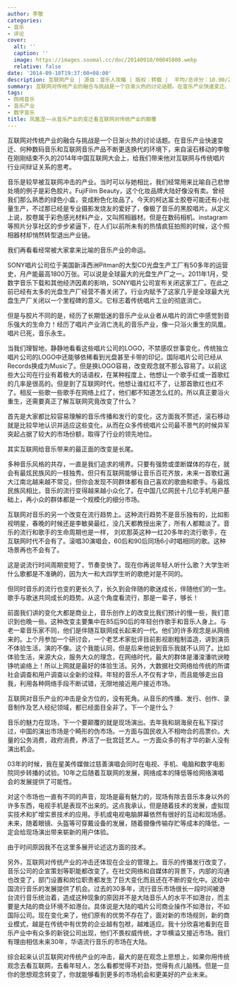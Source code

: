 ```yaml
---
author: 李敬
categories:
- 音乐
- 评论
cover:
  alt: ''
  caption: ''
  image: https://images.soomal.cc/doc/20140910/00045808.webp
  relative: false
date: '2014-09-10T19:37:00+08:00'
description: 互联网产业 | 源自：音乐人攻略 | 版权：转载 |  平均/总评分：10.00/20
summary: 互联网对传统产业的融合与挑战是一个日渐火热的讨论话题。在音乐产业快速变迁、何种数码音乐和互联网音乐产品不断更迭换代的环境下，来自滚石移动的李敬在刚刚结束不久的2014年中国互联网大会上，给我们带来他对互联网与传统唱片行业间辩证关系的思考。
tags:
- 网络音乐
- 音乐产业
- 数字音乐
title: 凤凰涅――从音乐产业的变迁看互联网对传统产业的颠覆
---
```


互联网对传统产业的融合与挑战是一个日渐火热的讨论话题。在音乐产业快速变迁、何种数码音乐和互联网音乐产品不断更迭换代的环境下，来自滚石移动的李敬在刚刚结束不久的2014年中国互联网大会上，给我们带来他对互联网与传统唱片行业间辩证关系的思考。


音乐是较早被互联网冲击的产业。当时可以与她相比，我们经常用来比喻自己悲惨处境的例子是彩色胶片。FujiFilm Beauty，这个化妆品牌大陆好像没有卖。曾经我们那么熟悉的绿色小盒，变成粉色化妆品了。今天的柯达富士胶卷可能还有小批量生产，不过那已经是专业摄影发烧友的爱好了，像极了音乐的黑胶唱片。从定义上说，胶卷属于彩色感光材料产业，又叫照相器材。但是在数码相机、instagram等照片分享社区的步步紧逼下，在人们以前所未有的热情疯狂拍照的时候，这个照相器材却悄然转型退出产业链。

我们再看看经常被大家拿来比喻的音乐产业的命运。

SONY唱片公司位于美国新泽西洲Pitman的大型CD光盘生产工厂有50多年的运营史，月产能最高1800万张。可以说是全球最大的光盘生产厂之一。2011年1月，受数字音乐下载和其他经济因素的影响，SONY唱片公司宣布关闭这家工厂。在此之前已经有太多的光盘生产厂经营不善关闭了。行业内赋予了这家几乎是全球最大光盘生产厂关闭以一个里程碑的意义。它标志着传统唱片工业的彻底消亡。

但是与胶片不同的是，经历了长期低迷的音乐产业从业者从唱片的消亡中感觉到音乐强大的生命力！经历了唱片产业消亡洗礼的音乐产业，像一只浴火重生的凤凰，唱片已死，音乐永生。

当我们理智地，静静地看看这些唱片公司的LOGO，不禁感叹世事变化，传统独立唱片公司的LOGO中还能够依稀看到光盘甚至卡带的印记，国际唱片公司已经从Records换成为Music了。但是换LOGO容易，改变观念就不那么容易了。以前这些大公司在行业有着极大的话语权，在某种程度上，他想让一个歌手红或一首歌红的几率是很高的。但是到了互联网时代，他想让谁红红不了，让那首歌红也红不了。相反一些歌一些歌手在网络上红了，他们都不知道怎么红的。所以真正要浴火重生，还需要真正了解互联网究竟改变了什么？

首先是大家都比较容易理解的音乐传播和发行的变化，这方面我不赘述，滚石移动就是比较早地认识并适应这些变化，从而在众多传统唱片公司最不景气的时候异军突起占据了较大的市场份额，取得了行业的领先地位。

其实互联网给音乐带来的最正面的改变是长尾。

多种音乐风格的共存，一直是我们追求的境界。只要有强势或垄断媒体的存在，就会有最炫民族风的一枝独秀。但只有互联网能够让音乐百花齐放，未来一首歌红遍大江南北越来越不常见，但你会发现不同群体都有自己喜欢的歌曲和歌手。与最炫民族风相比，音乐的流行变得越来越小众化了。在中国几亿网民十几亿手机用户基础上，再小众的群体都是一个规模化的细分市场。

互联网对音乐的另一个改变在流行趋势上。这种流行趋势不是音乐独有的，比如影视明星，春晚的时候还是李敏昊最红，没几天都教授出来了，所有人都黯淡了。音乐的流行和歌手的生命周期也是一样， 刘欢那英这种一红20多年的流行歌手，在互联网时代不会有了。滚唱30演唱会，60后和90后同场6小时唱相同的歌。这种场景再也不会有了。

这是说流行时间周期变短了，节奏变快了。现在你再说年轻人听什么歌？大学生听什么歌都是不准确的，因为大一和大四学生听的歌绝对是不同的。

但同时音乐的流行也变的更长久了，长久到会伴随的歌迷成长，伴随他们的一生。歌手与歌迷共同成长的趋势。从这个角度看流行，那是一辈子，够长！

前面我们讲的变化大都是商业上，音乐创作上的改变比我们预计的慢一些，我们意识到也晚一些。这种改变主要集中在85后90后的年轻创作歌手和音乐人身上。与老一辈音乐家不同，他们是伴随互联网成长起来的一代。他们的许多观念是从网络来的。上个月参加一个研讨会，一个老艺术家批评目前影视剧粗制滥造，讲到演员不体验生活，演的不像。这个我能认同，但是后来他说到音乐我就不认同了。比如体验生活，来源大众，服务大众的理念，在网络时代，最大的群体是潘浚潘吭谀睦铮吭谕络上！所以上网就是最好的体验生活。另外，大数据社交网络给传统的所谓社会调查和用户调查以全新的诠释。年轻的音乐人不仅有才华，而且能够走出自我，利用各种网络手段不断试错，无限地接近用户接近市场。

互联网对音乐产业的冲击是全方位的，没有死角。从音乐的传播、发行、创作、录音制作及艺人经纪领域，都已经面目全非了。下一个是什么？

音乐的魅力在现场，下一个要颠覆的就是现场演出。去年我和胡海泉在私下探讨过，中国的演出市场是个畸形的伪市场。一方面与国民收入不相吻合的高票价。大量的公务消费，政府消费，养活了一批宫廷艺人。一方面众多的有才华的新人没有演出机会。

03年的时候，我在星美传媒做过慈善演唱会同时在电视、手机、电脑和数字电影院同步转播的试验。10年之后随着互联网的发展，网络成本的降低等给网络演唱会的发展提供了可能性。

对这个市场也一直有不同的声音，现场是最有魅力的，现场有除去音乐本身以外的许多东西，电视手机是表现不出来的。这点我承认，但是随着技术的发展，虚拟现实技术和扩增实景技术的应用。手机或电视电脑屏幕依然有很好的互动和现场感。未来，随着眼镜、头盔等可穿戴设备的发展，随着摄像传输存贮等成本的降低，一定会给现场演出带来崭新的用户体验。

由于时间原因我不在这里多展开论述这方面的技术。

另外，互联网对传统产业的冲击还体现在企业的管理上。音乐的传播发行改变了，音乐公司的企宣策划等职能都改变了。在社交网络和自媒体的背景下，内部的沟通也改变了，部门设置和岗位职责都发生了巨大变化而且还在不断的变化中。这给中国流行音乐的发展提供了机会。过去的30多年，流行音乐市场很长一段时间被港台流行音乐统治着，造成这种现象的原因并不是大陆音乐人的水平不如港台，而主要是大陆的商业环境不如港台。具体说是大陆的唱片公司商业操作不如港台，不如国际公司。现在变化来了，他们原有的优势不存在了，面对新的市场规则，新的商业模式，越是在传统中有优势的企业越有包袱，越难适应。我十分欣喜地看到在音乐产业中有众多的新锐公司出现，他们不畏权威传统，才华横溢又接近市场。我们有理由相信未来30年，华语流行音乐的市场在大陆。

综合起来认识互联网对传统产业的冲击，最大的是在观念上思想上，如果你用传统观念去看互联网，去看年轻人，怎么看都觉得不对劲，觉得有点儿脑残。但是一旦你的思想观念转变了，你就能够看到更多的市场机会和更美好的产业未来。